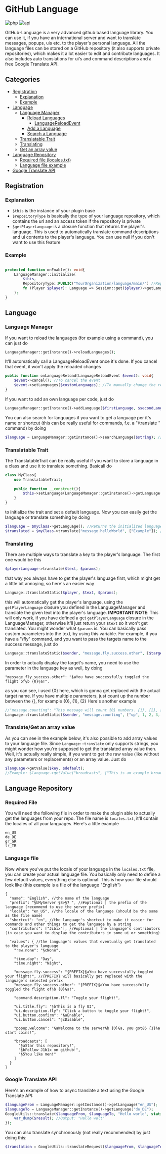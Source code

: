 # GitHub Language

![php](https://img.shields.io/badge/php-8.1-informational)
![api](https://img.shields.io/badge/pocketmine-5.0-informational)

GitHub-Language is a very advanced github based language library.
You can use it, if you have an international server and want to translate messages, popups, uis etc. to the player's personal language.
All the language files can be stored on a GitHub repository (it also supports private repositories), which makes it a lot easier to edit and contribute languages.
It also includes auto translations for ui's and command descriptions and a free Google Translate API.

## Categories
+ [Registration](#registration)
    + [Explanation](#explanation)
    + [Example](#example)
+ [Language](#language)
    + [Language Manager](#language-manager)
      + [Reload Languages](#if-you-want-to-reload-the-languages-for-example-using-a-command-you-can-just-do)
        + [LanguageReloadEvent](#itll-automatically-call-a-languagereloadevent-once-its-done-if-you-cancel-that-event-it-wont-apply-the-reloaded-changes)
      + [Add a Language](#if-you-want-to-add-an-own-language-per-code-just-do)
      + [Search a Language](#you-can-also-search-for-languages-if-you-want-to-get-a-language-per-its-name-or-shortcut-this-can-be-really-useful-for-commands-fe-a-translate-from-to-text-command-by-doing)
    + [Translatable Trait](#translatable-trait)
    + [Translating](#translating)
    + [Get an array value](#)
+ [Language Repository](#language-repository)
  + [Required file (locales.txt)](#required-file)
  + [Language file example](#this-is-how-your-file-should-look-like-this-example-is-a-file-of-the-language-english)
+ [Google Translate API](#google-translate-api)
## Registration
### Explanation
- `$this` is the instance of your plugin base
- `$repositoryType` is basically the type of your language repository, which contains the url and an access token if the repository is private
- `$getPlayerLanguage` is a closure function that returns the player's language. This is used to automatically translate command descriptions and ui contents to the player's language. You can use null if you don't want to use this feature
### Example 
```php

protected function onEnable(): void{
    LanguageManager::initialize(
        $this,
        RepositoryType::PUBLIC("YourOrganization/language/main/") //RepositoryType::PUBLIC("YourOrganization/language/main/", "ACCESS_TOKEN")
        fn (Player $player): Language => Session::get($player)->getLanguage()
    );
}
```

## Language
### Language Manager
If you want to reload the languages (for example using a command), you can just do
```php
LanguageManager::getInstance()->reloadLanguages();
```
It'll automatically call a LanguageReloadEvent once it's done. If you cancel that event, it won't apply the reloaded changes
```php
public function onLanguageReload(LanguageReloadEvent $event): void{
    $event->cancel(); //To cancel the event
    $event->setLanguages($customLanguages); //To manually change the reloaded languages 
}
```
If you want to add an own language per code, just do
```php
LanguageManager::getInstance()->addLanguage($firstLanguage, $secondLanguage, $thirdLanguage, $etc);
```
You can also search for languages if you want to get a language per it's name or shortcut (this can be really useful for commands, f.e. a "/translate <from> <to> <text>" command) by doing
```php
$language = LanguageManager::getInstance()->searchLanguage($string); //Returns Language or null if the language couldn't be found
```

### Translatable Trait
The TranslatableTrait can be really useful if you want to store a language in a class and use it to translate something. Basicall do
```php
class MyClass{
    use TranslatableTrait;
    
    public function __construct(){
        $this->setLanguage(LanguageManager::getInstance()->getLanguage("my_language")); //You can make this dynamic if you want
    }
}
```
to initialize the trait and set a default language. Now you can easily get the language or translate something by doing
```php
$language = $myClass->getLanguage(); //Returns the initialized language object
$translated = $myClass->translate("message.helloWorld", ["Example"]); //Output: "Example: Hello world"
```

### Translating
There are multiple ways to translate a key to the player's language. The first one would be this
```php
$playerLanguage->translate($text, $params);
```
that way you always have to get the player's language first, which might get a little bit annoying, so here's an easier way
```php
Language::translateStatic($player, $text, $params);
```
this will automatically get the player's language, using the `getPlayerLanguage` closure you defined in the LanguageManager and translate the given text into the player's language.
**IMPORTANT NOTE**: This will only work, if you have defined a get `getPlayerLanguage` closure in the LanguageManager, otherwise it'll just return your `$text` so it won't get translated.
You might wonder what `$params` is. You can basically pass custom parameters into the text, by using this variable.
For example, if you have a "/fly" command, and you want to pass the targets name to the success message, just do
```php
Language::translateStatic($sender, "message.fly.success.other", [$target->getName()]);
```
In order to actually display the target's name, you need to use the parameter in the language key as well, by doing
```
"message.fly.success.other": "§aYou have successfully toggled the flight of§b {0}§a!",
```
as you can see, i used {0} here, which is gonna get replaced with the actual target name.
If you have multiple parameters, just count up the number between the {}, for example {0}, {1}, {2}
Here's another example
```php
//"message.counting": "This message will count {0} numbers. {1}, {2}, {3}. {4}"
Language::translateStatic($sender, "message.counting", ["up", 1, 2, 3, "Bin Chillin"]); //Output: "This message will count up numbers. 1, 2, 3. Bin Chillin"
```

### Translate/Get an array value
As you can see in the example below, it's also possible to add array values to your language file.
Since `Language::translate` only supports strings, you might wonder how you're supposed to get the translated array value then.
Well, it's actually really simple, if you want to get the raw value (like without any parameters or replacements) or an array value. Just do
```php
$language->getValue($key, $default);
//Example: $language->getValue("broadcasts", ["This is an example broadcast"]);
```

## Language Repository
### Required File
You will need the following file in order to make the plugin able to actually get the languages from your repo.
The file name is `locales.txt`, it'll contain the locales of all your languages. Here's a little example
```
en_US
de_DE
gr_GR
tr_TR
```

### Language file
Now where you've put the locale of your language in the `locales.txt` file, you can create your actual language file.
You basically only need to define a few default values, everything else is optional.
This is how your file should look like (this example is a file of the language "English")
```json5
{
  "name": "English", //the name of the language
  "prefix": "§bMyServer §8>§7 ", //#optional | the prefix of the language (recommend to use the server prefix)
  "locale": "en_US", //the locale of the language (should be the same as the file name)
  "shortcut": "en", //the language's shortcut to make it easier for commands and other things to get the language by a string
  "contributors": ["Jibix"], //#optional | the language's contributors (in case you want to display the contributors in some ui or something)
  
  "values": { //the language's values that eventually get translated to the player's language 
    "raw.none": "§cNone",

    "time.day": "Day",
    "time.night": "Night",

    "message.fly.success": "{PREFIX}§aYou have successfully toggled your flight!", //{PREFIX} will basically get replaced with the language's selected prefix
    "message.fly.success.other": "{PREFIX}§aYou have successfully toggled the flight of§b {0}§a!",
    
    "command.description.fl": "Toggle your flight!",
    
    "ui.title.fly": "§bThis is a fly UI",
    "ui.description.fly": "Click a button to toggle your flight!",
    "ui.button.confirm": "§aEnable",
    "ui.button.cancel": "§cDisable",

    "popup.welcome": "§aWelcome to the server§b {0}§a, you got§6 {1}§a start coins!",

    "broadcasts": [
      "§aStar this repository!",
      "§bFollow J1b1x on github!",
      "§5You like men!"
    ]
  }
}
```

### Google Translate API
Here's an example of how to async translate a text using the Google Translate API:
```php
$languageFrom = LanguageManager::getInstance()->getLanguage("en_US");
$languageTo = LanguageManager::getInstance()->getLanguage("de_DE");
GoogleUtils::translate($languageFrom, $languageTo, "Hello world", static function (string $result): void{
    var_dump($result); //Output: "Hallo welt"
});
```
You can also translate synchronously (not really recommended) by just doing this:
```php
$translation = GoogleUtils::translateRequest($languageFrom, $languageTo, $text);
```